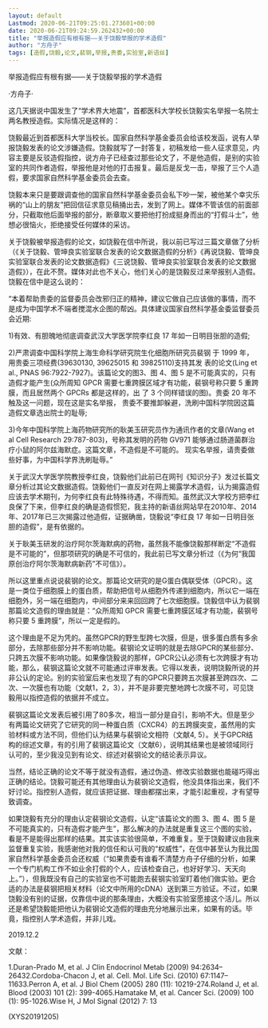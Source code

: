 ```yaml
---
layout: default
Lastmod: 2020-06-21T09:25:01.273601+00:00
date: 2020-06-21T09:24:59.262432+00:00
title: "举报造假应有根有据——关于饶毅举报的学术造假"
author: "方舟子"
tags: [造假,饶毅,论文,裴钢,举报,贵委,实验室,新语丝]
---
```


举报造假应有根有据——关于饶毅举报的学术造假

·方舟子·

这几天据说中国发生了“学术界大地震”，首都医科大学校长饶毅实名举报一名院士两名教授造假。实际情况是这样的：

饶毅最近到首都医科大学当校长。国家自然科学基金委员会给该校发函，说有人举报饶毅发表的论文涉嫌造假。饶毅就写了一封答复，初稿发给一些人征求意见，内容主要是反驳造假指控，说方舟子已经查过那些论文了，不是他造假，是别的实验室的共同作者造假，举报他是对他的打击报复。最后是反戈一击，举报了三个人造假，要求国家自然科学基金委员会去查。

饶毅本来只是要跟调查他的国家自然科学基金委员会私下吵一架，被他某个幸灾乐祸的“山上的朋友”把回信征求意见稿捅出去，发到了网上。媒体不管该信的前面部分，只截取他后面举报的部分，断章取义要把他打扮成挺身而出的“打假斗士”，他想必很恼火，拒绝接受任何媒体的采访。

关于饶毅被举报造假的论文，如饶毅在信中所说，我以前已写过三篇文章做了分析（《关于饶毅、管坤良实验室联合发表的论文数据造假的分析》《再说饶毅、管坤良实验室联合发表的论文数据造假》《三说饶毅、管坤良实验室联合发表的论文数据造假》），在此不赘。媒体对此也不关心，他们关心的是饶毅反过来举报别人造假。饶毅在信中是这么说的：

“本着帮助贵委的监督委员会改邪归正的精神，建议它做自己应该做的事情，而不是成为中国学术不端者搅混水企图的帮凶。具体建议国家自然科学基金委监督委员会近期:

1)有效、有胆魄地彻底调查武汉大学医学院李红良 17 年如一日明目张胆的造假;

2)严肃调查中国科学院上海生命科学研究院生化细胞所研究员裴钢 于 1999 年，用贵委三项经费(39630130, 39625015 和 39825110)支持其发 表的论文(Ling et al., PNAS 96:7922-7927)。该篇论文的图3、图 4、图 5 是不可能真实的，只有造假才能产生(众所周知 GPCR 需要七重跨膜区域才有功能，裴钢号称只要 5 重跨膜，而且居然两个 GPCRs 都是这样的，出 了 3 个同样错误的图)。贵委 20 年不触及这一问题，现在这是实名举报， 贵委不要推卸躲避，洗刷中国科学院因这篇造假文章选出院士的耻辱;

3)今年中国科学院上海药物研究所的耿美玉研究员作为通讯作者的文章(Wang et al Cell Research 29:787-803)，号称其发明的药物 GV971 能够通过肠道菌群治疗小鼠的阿尔兹海默症。这篇文章，不造假是不可能的。 现实名举报，请贵委做些好事，为中国科学界洗刷耻辱。”

关于武汉大学医学院教授李红良，饶毅他们此前已在网刊《知识分子》发过长篇文章分析过其论文数据造假。饶毅他们一直反对在网上揭露学术造假，认为揭露造假应该去学术期刊，为何李红良有此特殊待遇，不得而知。虽然武汉大学校方把李红良保了下来，但李红良的确是造假惯犯，我主持的新语丝网站早在2010年、2014年、2017年已三次揭露过他造假，证据确凿，饶毅说“李红良 17 年如一日明目张胆的造假”，是有依据的。

关于耿美玉研发的治疗阿尔茨海默病的药物，虽然我不能像饶毅那样断定“不造假是不可能的”，但那项研究的确是不可信的，我此前已写文章分析过（《为何“我国原创治疗阿尔茨海默病新药”不可信》）。

所以这里重点说说裴钢的论文。那篇论文研究的是G蛋白偶联受体（GPCR）。这是一类位于细胞膜上的蛋白质，帮助把信号从细胞外传递到细胞内，所以它一端在细胞外，另一端在细胞内，中间部分来来回回跨了七次细胞膜。饶毅信中认为裴钢那篇论文造假的理由就是：“众所周知 GPCR 需要七重跨膜区域才有功能，裴钢号称只要 5 重跨膜”，所以一定是假的。

这个理由是不足为凭的。虽然GPCR的野生型跨七次膜，但是，很多蛋白质有多余部分，去除那些部分并不影响功能。裴钢论文证明的就是去除GPCR的某些部分、只跨五次膜不影响功能。如果像饶毅说的那样，GPCR公认必须有七次跨膜才有功能，那么，裴钢这篇论文就不可能通过评审发表。它得以发表，说明饶毅所说的并非公认的定论。别的实验室后来也发现了有的GPCR只要跨五次膜甚至跨四次、二次、一次膜也有功能（文献1，2，3），并不是非要完整地跨七次膜不可，可见饶毅用以指控造假的依据并不成立。

裴钢这篇论文发表后被引用了80多次，相当一部分是自引，影响不大。但是至少有两篇论文研究了它研究的同一种蛋白质（CXCR4）的五跨膜突变，虽然用的实验材料或方法不同，但他们认为结果与裴钢论文相符（文献4, 5）。关于GPCR结构的综述文章，有的引用了裴钢这篇论文（文献6），说明其结果也是被领域同行认可的，至少我没见到有论文、综述对裴钢论文的结论表示异议。

当然，结论正确的论文不等于就没有造假，通过伪造、修改实验数据也能碰巧得出正确的结论。饶毅可能还有其他理由认为裴钢论文造假，他没具体指出来，我们不好讨论。指控别人造假，就应该把证据、理由都摆出来，才能引起重视，才有望导致调查。

如果饶毅有充分的理由认定裴钢论文造假，认定“该篇论文的图 3、图 4、图 5 是不可能真实的，只有造假才能产生”，那么解决的办法就是重复这三个图的实验，看是不是能得出那样的结果。其实该实验很简单，不难重复。至于饶毅建议由我来监督重复实验，我感谢他对我的信任和认可我的“权威性”，在信中甚至认为我比国家自然科学基金委员会还权威（“如果贵委有谁看不清楚方舟子仔细的分析，如果一个专门机构工作不如业余打假的个人，应该检查自己，也好好学习、天天向上。”），但我既没有自己的实验室也不可能跑去裴钢实验室盯着他们做实验。更合适的办法是裴钢把相关材料（论文中所用的cDNA）送到第三方验证。不过，如果饶毅没有别的证据，仅靠信中说的那条理由，大概没有实验室愿接这个活儿。所以还是希望饶毅能把他认为裴钢论文造假的理由充分地展示出来，如果有的话。毕竟，指控别人学术造假，并非儿戏。

2019.12.2

文献：

1.Duran-Prado M, et al. J Clin Endocrinol Metab (2009) 94:2634–26432.Cordoba-Chacon J, et al. Cell. Mol. Life Sci. (2010) 67:1147–11633.Perron A, et al.  J Biol Chem (2005) 280 (11): 10219-274.Roland J, et al. Blood (2003) 101 (2): 399-4065.Hamatake M, et al. Cancer Sci. (2009) 100 (1): 95-1026.Wise H, J Mol Signal (2012) 7: 13

(XYS20191205)

